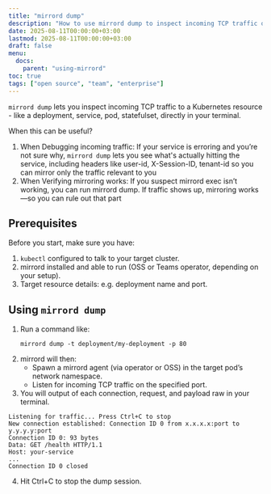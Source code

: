 ```yaml
---
title: "mirrord dump"
description: "How to use mirrord dump to inspect incoming TCP traffic on Kubernetes resource"
date: 2025-08-11T00:00:00+03:00
lastmod: 2025-08-11T00:00:00+03:00
draft: false
menu:
  docs:
    parent: "using-mirrord"
toc: true
tags: ["open source", "team", "enterprise"]
---
```


`mirrord dump` lets you inspect incoming TCP traffic to a Kubernetes resource - like a deployment, service, pod, statefulset, directly in your terminal.

When this can be useful?
1. When Debugging incoming traffic: If your service is erroring and you’re not sure why, `mirrord dump` lets you see what's actually hitting the service, including headers like user-id, X-Session-ID, tenant-id so you can mirror only the traffic relevant to you 
2. When Verifying mirroring works: If you suspect mirrord exec isn’t working, you can run mirrord dump. If traffic shows up, mirroring works—so you can rule out that part 


## Prerequisites

Before you start, make sure you have:
1. `kubectl` configured to talk to your target cluster.
2. mirrord installed and able to run (OSS or Teams operator, depending on your setup).
3. Target resource details: e.g. deployment name and port.

## Using `mirrord dump`

1. Run a command like:
   ```
   mirrord dump -t deployment/my-deployment -p 80
    ```
2. mirrord will then:
    - Spawn a mirrord agent (via operator or OSS) in the target pod’s network namespace.
    - Listen for incoming TCP traffic on the specified port.
3. You will output of each connection, request, and payload raw in your terminal.
```
Listening for traffic... Press Ctrl+C to stop
New connection established: Connection ID 0 from x.x.x.x:port to y.y.y.y:port
Connection ID 0: 93 bytes
Data: GET /health HTTP/1.1
Host: your-service
...
Connection ID 0 closed
```
4. Hit Ctrl+C to stop the dump session.




